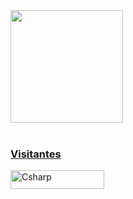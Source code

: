 <div>

 <a href="https://github.com/imaris93">

 <img height="180em" src="https://github-readme-stats.vercel.app/api?username=imaris93&show_icons=true&theme=dark&include_all_commits=true&count_private=true"/>

<!-- <img height="180em" src="https://github-readme-stats.vercel.app/api/top-langs/?username=imaris93&layout=compact&langs_count=7&theme=dark"/>-->

</div> <br>
  
   <div>   
 <div>   

 <!-- Contador de visitas -->


 <h3> Visitantes </h3>  

 <div>

  <img align="center" alt="Csharp" height="30" width="150" src="https://komarev.com/ghpvc/?username=imaris93&color=green" alt="imaris93" /> <br>

 </div>  
